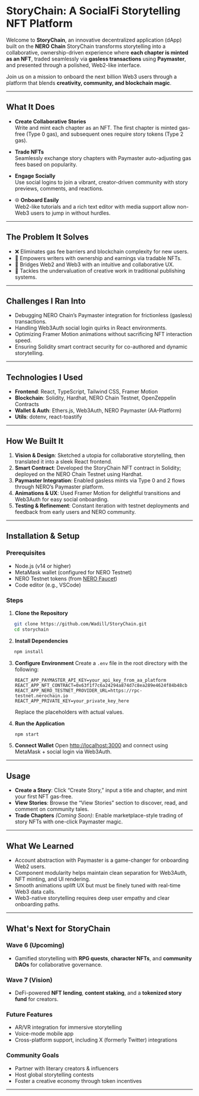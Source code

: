 # StoryChain: A SocialFi Storytelling NFT Platform

Welcome to **StoryChain**, an innovative decentralized application (dApp) built on the **NERO Chain** 
StoryChain transforms storytelling into a collaborative, ownership-driven experience where **each chapter is minted as an NFT**, traded seamlessly via **gasless transactions** using **Paymaster**, and presented through a polished, Web2-like interface.

Join us on a mission to onboard the next billion Web3 users through a platform that blends **creativity, community, and blockchain magic**.

---

## What It Does

-  **Create Collaborative Stories**  
  Write and mint each chapter as an NFT. The first chapter is minted gas-free (Type 0 gas), and subsequent ones require story tokens (Type 2 gas).

-  **Trade NFTs**  
  Seamlessly exchange story chapters with Paymaster auto-adjusting gas fees based on popularity.

-  **Engage Socially**  
  Use social logins to join a vibrant, creator-driven community with story previews, comments, and reactions.

- 🌐 **Onboard Easily**  
  Web2-like tutorials and a rich text editor with media support allow non-Web3 users to jump in without hurdles.

---

## The Problem It Solves

- ❌ Eliminates gas fee barriers and blockchain complexity for new users.
- 💸 Empowers writers with ownership and earnings via tradable NFTs.
- 🌉 Bridges Web2 and Web3 with an intuitive and collaborative UX.
- 🧠 Tackles the undervaluation of creative work in traditional publishing systems.

---

##  Challenges I Ran Into

- Debugging NERO Chain’s Paymaster integration for frictionless (gasless) transactions.
- Handling Web3Auth social login quirks in React environments.
- Optimizing Framer Motion animations without sacrificing NFT interaction speed.
- Ensuring Solidity smart contract security for co-authored and dynamic storytelling.

---

##  Technologies I Used

- **Frontend**: React, TypeScript, Tailwind CSS, Framer Motion  
- **Blockchain**: Solidity, Hardhat, NERO Chain Testnet, OpenZeppelin Contracts  
- **Wallet & Auth**: Ethers.js, Web3Auth, NERO Paymaster (AA-Platform)  
- **Utils**: dotenv, react-toastify  

---

##  How We Built It

1. **Vision & Design**: Sketched a utopia for collaborative storytelling, then translated it into a sleek React frontend.
2. **Smart Contract**: Developed the StoryChain NFT contract in Solidity; deployed on the NERO Chain Testnet using Hardhat.
3. **Paymaster Integration**: Enabled gasless mints via Type 0 and 2 flows through NERO’s Paymaster platform.
4. **Animations & UX**: Used Framer Motion for delightful transitions and Web3Auth for easy social onboarding.
5. **Testing & Refinement**: Constant iteration with testnet deployments and feedback from early users and NERO community.

---

##  Installation & Setup

### Prerequisites

- Node.js (v14 or higher)
- MetaMask wallet (configured for NERO Testnet)
- NERO Testnet tokens (from [NERO Faucet](https://faucet.nerochain.io))
- Code editor (e.g., VSCode)

### Steps

1. **Clone the Repository**
```bash
   git clone https://github.com/Wadill/StoryChain.git
   cd storychain
````

2. **Install Dependencies**

```bash
   npm install
```

3. **Configure Environment**
   Create a `.env` file in the root directory with the following:

   ```env
   REACT_APP_PAYMASTER_API_KEY=your_api_key_from_aa_platform
   REACT_APP_NFT_CONTRACT=0x63f1f7c6a24294a874d7c8ea289e4624f84b48cb
   REACT_APP_NERO_TESTNET_PROVIDER_URL=https://rpc-testnet.nerochain.io
   REACT_APP_PRIVATE_KEY=your_private_key_here
   ```

   Replace the placeholders with actual values.

4. **Run the Application**

   ```bash
   npm start
   ```

5. **Connect Wallet**
   Open [http://localhost:3000](http://localhost:3000) and connect using MetaMask + social login via Web3Auth.

---

## Usage

* **Create a Story**: Click “Create Story,” input a title and chapter, and mint your first NFT gas-free.
* **View Stories**: Browse the “View Stories” section to discover, read, and comment on community tales.
* **Trade Chapters** *(Coming Soon)*: Enable marketplace-style trading of story NFTs with one-click Paymaster magic.

---

## What We Learned

* Account abstraction with Paymaster is a game-changer for onboarding Web2 users.
* Component modularity helps maintain clean separation for Web3Auth, NFT minting, and UI rendering.
* Smooth animations uplift UX but must be finely tuned with real-time Web3 data calls.
* Web3-native storytelling requires deep user empathy and clear onboarding paths.

---

## What's Next for StoryChain

###  Wave 6 (Upcoming)

* Gamified storytelling with **RPG quests**, **character NFTs**, and **community DAOs** for collaborative governance.

###  Wave 7 (Vision)

* DeFi-powered **NFT lending**, **content staking**, and a **tokenized story fund** for creators.

###  Future Features

* AR/VR integration for immersive storytelling
* Voice-mode mobile app
* Cross-platform support, including X (formerly Twitter) integrations

###  Community Goals

* Partner with literary creators & influencers
* Host global storytelling contests
* Foster a creative economy through token incentives

---

